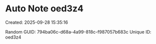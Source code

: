 ﻿# Auto Note oed3z4
Created: 2025-09-28 15:35:16

Random GUID: 794ba06c-d68a-4a99-818c-f987057b683c
Unique ID: oed3z4
